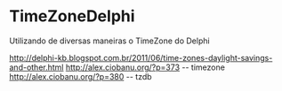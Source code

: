 TimeZoneDelphi
==============

Utilizando de diversas maneiras o TimeZone do Delphi

http://delphi-kb.blogspot.com.br/2011/06/time-zones-daylight-savings-and-other.html
http://alex.ciobanu.org/?p=373 -- timezone
http://alex.ciobanu.org/?p=380 -- tzdb
